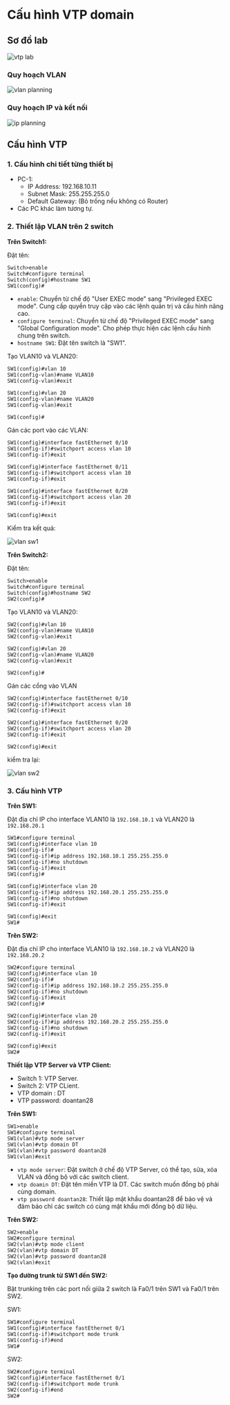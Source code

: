 # Cấu hình VTP domain

## Sơ đồ lab

![vtp lab](../images/vtp_lab.png)

### Quy hoạch VLAN

![vlan planning](../images/vlan_planning.png)

### Quy hoạch IP và kết nối

![ip planning](../images/ip_planning.png)

## Cấu hình VTP

### 1. Cấu hình chi tiết từng thiết bị

- PC-1:
  - IP Address: 192.168.10.11
  - Subnet Mask: 255.255.255.0
  - Default Gateway: (Bỏ trống nếu không có Router)
- Các PC khác làm tương tự.

### 2. Thiết lập VLAN trên 2 switch

**Trên Switch1:**

Đặt tên:

```plaintext
Switch>enable 
Switch#configure terminal 
Switch(config)#hostname SW1
SW1(config)#
```

- `enable`: Chuyển từ chế độ "User EXEC mode" sang "Privileged EXEC mode". Cung cấp quyền truy cập vào các lệnh quản trị và cấu hình nâng cao.
- `configure terminal`: Chuyển từ chế độ "Privileged EXEC mode" sang "Global Configuration mode". Cho phép thực hiện các lệnh cấu hình chung trên switch.
- `hostname SW1`: Đặt tên switch là "SW1".

Tạo VLAN10 và VLAN20:

```plaintext
SW1(config)#vlan 10
SW1(config-vlan)#name VLAN10
SW1(config-vlan)#exit

SW1(config)#vlan 20
SW1(config-vlan)#name VLAN20
SW1(config-vlan)#exit

SW1(config)#
```

Gán các port vào các VLAN:

```plaintext
SW1(config)#interface fastEthernet 0/10
SW1(config-if)#switchport access vlan 10
SW1(config-if)#exit

SW1(config)#interface fastEthernet 0/11
SW1(config-if)#switchport access vlan 10
SW1(config-if)#exit

SW1(config)#interface fastEthernet 0/20
SW1(config-if)#switchport access vlan 20
SW1(config-if)#exit

SW1(config)#exit
```

Kiểm tra kết quả:

![vlan sw1](../images/vlan_sw1.png)

**Trên Switch2:**

Đặt tên:

```plaintext
Switch>enable 
Switch#configure terminal 
Switch(config)#hostname SW2
SW2(config)#
```

Tạo VLAN10 và VLAN20:

```plaintext
SW2(config)#vlan 10
SW2(config-vlan)#name VLAN10
SW2(config-vlan)#exit

SW2(config)#vlan 20
SW2(config-vlan)#name VLAN20
SW2(config-vlan)#exit

SW2(config)#
```

Gán các cổng vào VLAN

```plaintext
SW2(config)#interface fastEthernet 0/10
SW2(config-if)#switchport access vlan 10
SW2(config-if)#exit

SW2(config)#interface fastEthernet 0/20
SW2(config-if)#switchport access vlan 20
SW2(config-if)#exit

SW2(config)#exit
```

kiểm tra lại:

![vlan sw2](../images/vlan_sw2.png)

### 3. Cấu hình VTP

**Trên SW1:**

Đặt địa chỉ IP cho interface VLAN10 là `192.168.10.1` và VLAN20 là `192.168.20.1`

```plaintext
SW1#configure terminal 
SW1(config)#interface vlan 10
SW1(config-if)#
SW1(config-if)#ip address 192.168.10.1 255.255.255.0
SW1(config-if)#no shutdown
SW1(config-if)#exit
SW1(config)#

SW1(config)#interface vlan 20
SW1(config-if)#ip address 192.168.20.1 255.255.255.0
SW1(config-if)#no shutdown 
SW1(config-if)#exit 

SW1(config)#exit
SW1#
```

**Trên SW2:**

Đặt địa chỉ IP cho interface VLAN10 là `192.168.10.2` và VLAN20 là `192.168.20.2`

```plaintext
SW2#configure terminal 
SW2(config)#interface vlan 10
SW2(config-if)#
SW2(config-if)#ip address 192.168.10.2 255.255.255.0
SW2(config-if)#no shutdown
SW2(config-if)#exit
SW2(config)#

SW2(config)#interface vlan 20
SW2(config-if)#ip address 192.168.20.2 255.255.255.0
SW2(config-if)#no shutdown 
SW2(config-if)#exit 

SW2(config)#exit
SW2#
```

**Thiết lập VTP Server và VTP Client:**

- Switch 1: VTP Server.
- Switch 2: VTP CLient.
- VTP domain : DT
- VTP password: doantan28

**Trên SW1:**

```plaintext
SW1>enable 
SW1#configure terminal
SW1(vlan)#vtp mode server
SW1(vlan)#vtp domain DT
SW1(vlan)#vtp password doantan28
SW1(vlan)#exit
```

- `vtp mode server`: Đặt switch ở chế độ VTP Server, có thể tạo, sửa, xóa VLAN và đồng bộ với các switch client.
- `vtp doamin DT`: Đặt tên miền VTP là DT. Các switch muốn đồng bộ phải cùng domain.
- `vtp password doantan28`: Thiết lập mật khẩu doantan28 để bảo vệ và đảm bảo chỉ các switch có cùng mật khẩu mới đồng bộ dữ liệu.

**Trên SW2:**

```plaintext
SW2>enable 
SW2#configure terminal
SW2(vlan)#vtp mode client
SW2(vlan)#vtp domain DT
SW2(vlan)#vtp password doantan28
SW2(vlan)#exit
```

**Tạo đường trunk từ SW1 đến SW2:**

Bật trunking trên các port nối giữa 2 switch là Fa0/1 trên SW1 và Fa0/1 trên SW2.

SW1:

```plaintext
SW1#configure terminal 
SW1(config)#interface fastEthernet 0/1
SW1(config-if)#switchport mode trunk 
SW1(config-if)#end
SW1#
```

SW2:

```plaintext
SW2#configure terminal 
SW2(config)#interface fastEthernet 0/1
SW2(config-if)#switchport mode trunk 
SW2(config-if)#end
SW2#
```
